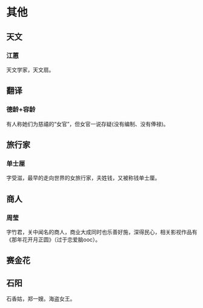 # 其他

## 天文

### 江蕙

天文学家，天文扇。

## 翻译

### 德龄+容龄

有人称她们为慈禧的“女官”，但女官一说存疑(没有编制、没有俸禄)。

## 旅行家

### 单士厘

字受滋，最早的走向世界的女旅行家，夫姓钱，又被称钱单士厘。

## 商人

### 周莹

字竹君，关中闻名的商人，商业大成同时也乐善好施，深得民心，相关影视作品有《那年花开月正圆》（过于恋爱脑ooc）。

## 赛金花

## 石阳

石香姑，郑一嫂。海盗女王。

